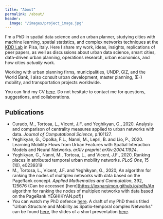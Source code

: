 ```yaml
---
title: "About"
permalink: /about/
header: 
  image: "/images/project_image.jpg"
---
```


I'm a PhD in spatial data science and an urban planner, studying cities with machine learning, spatial statistics, and complex networks techniques at the [KDD Lab](https://kdd.isti.cnr.it/) in Pisa, Italy. Here I share my work, ideas, insights, replications of peer papers, as well as discussions about urban data science, smart cities, data-driven urban planning, operations research, urban economics, and how cities *actually* work.

Working with urban planning firms, municipalities, UNDP, GIZ, and the World Bank, I also consult urban development, master planning, (E-) mobility, and transportation projects worldwide.

You can find my CV [here](https://lexparsimon.github.io/pdfs/CV_Gevorg_Yeghikyan_2021.pdf). Do not hesitate to contact me for questions, suggestions, and collaborations.

## Publications

* Curado, M., Tortosa, L., Vicent, J.F. and Yeghikyan, G., 2020. Analysis and comparison of centrality measures applied to urban networks with data. _Journal of Computational Science_, p.101127.
* Yeghikyan, G., Opolka, F.L., Nanni, M., Lepri, B. and Lio, P., 2020. Learning Mobility Flows from Urban Features with Spatial Interaction Models and Neural Networks. _arXiv preprint arXiv:2004.11924_.
* Yeghikyan, G., Nanni, M., Tortosa, L., and Vicent, J.F., 2020, Ranking places in attributed temporal urban mobility networks. _PLoS One_, 15 (10), e0239319
* M., Tortosa, L., Vicent, J.F. and Yeghikyan, G., 2020, An algorithm for ranking the nodes of multiplex networks with data based on the PageRank concept. _Applied Mathematics and Computation_, 392, 125676 (Can be accessed [here](https://lexparsimon.github.io/pdfs/An algorithm for ranking the nodes of multiplex networks with data based on the PageRank YEGHIKYAN.pdf))
* You can watch my PhD defence [here](https://youtu.be/aiJ5m-qqmEk?t=2170). A draft of my PhD thesis titled "Urban Structure and Mobility as Spatio-temporal complex Networks" can be found [here](https://lexparsimon.github.io/pdfs/PhD_Thesis_Gevorg_Yeghikyan_Corrected.pdf), the slides of a short presentation [here](https://lexparsimon.github.io/pdfs/PhD_thesis_draft_presentation.pdf). 
